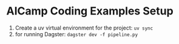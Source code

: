 # AICamp Coding Examples Setup

1. Create a uv virtual environment for the project:
   `uv sync`
2. for running Dagster:
   `dagster dev -f pipeline.py`